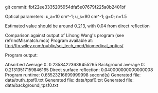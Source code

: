 git commit: fbf22ee3335205954dfa5e07679f225a0b2401bf

Optical parameters: 
u_a=10 cm^-1; u_s=90 cm^-1; g=0; n=1.5

Estimated value should be around 0.213, with 0.04 from direct reflection

Comparison against output of Lihong Wang's program (see refrIndMismatch.mco)
Program available at: ftp://ftp.wiley.com/public/sci_tech_med/biomedical_optics/


Program output:

Absorbed Average 0: 0.23584223639455265
Background average 0: 0.21313517159846165
Direct surface reflection: 0.040000000000000008
Program runtime: 0.65523216699999998 second(s)
Generated file: data/truth_tpsf0.txt
Generated file: data/tpsf0.txt
Generated file: data/background_tpsf0.txt
